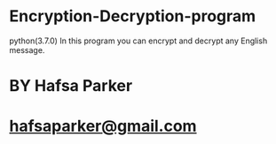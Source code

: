 # Encryption-Decryption-program
python(3.7.0) In this program you can encrypt and decrypt any English message.

# BY Hafsa Parker
# hafsaparker@gmail.com
